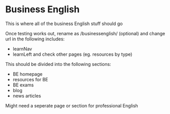 # Business English

This is where all of the business English stuff should go

Once testing works out, rename as /businessenglish/ (optional) and change url in the following includes:
* learnNav
* learnLeft
and check other pages (eg. resources by type)

This should be divided into the following sections:

* BE homepage
* resources for BE
* BE exams
* blog
* news articles

Might need a seperate page or section for professional English
